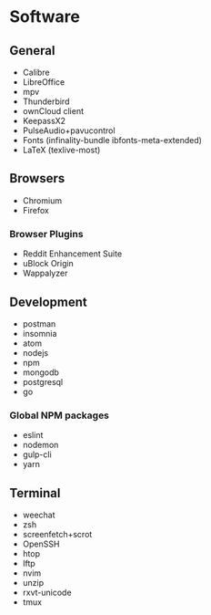 # Software

## General

*   Calibre
*   LibreOffice
*   mpv
*   Thunderbird
*   ownCloud client
*   KeepassX2
*   PulseAudio+pavucontrol
*   Fonts (infinality-bundle ibfonts-meta-extended)
*   LaTeX (texlive-most)

## Browsers

*   Chromium
*   Firefox

### Browser Plugins

*   Reddit Enhancement Suite
*   uBlock Origin
*   Wappalyzer

## Development

*   postman
*   insomnia
*   atom
*   nodejs
*   npm
*   mongodb
*   postgresql
*   go

### Global NPM packages

*   eslint
*   nodemon
*   gulp-cli
*   yarn

## Terminal

*   weechat
*   zsh
*   screenfetch+scrot
*   OpenSSH
*   htop
*   lftp
*   nvim
*   unzip
*   rxvt-unicode
*   tmux
